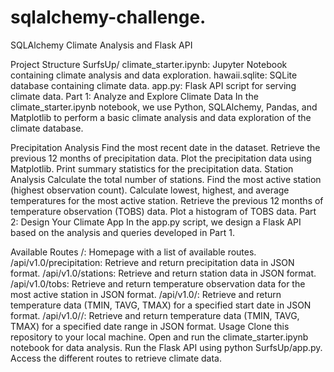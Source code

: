 # sqlalchemy-challenge.
SQLAlchemy Climate Analysis and Flask API

Project Structure
SurfsUp/
climate_starter.ipynb: Jupyter Notebook containing climate analysis and data exploration.
hawaii.sqlite: SQLite database containing climate data.
app.py: Flask API script for serving climate data.
Part 1: Analyze and Explore Climate Data
In the climate_starter.ipynb notebook, we use Python, SQLAlchemy, Pandas, and Matplotlib to perform a basic climate analysis and data exploration of the climate database.

Precipitation Analysis
Find the most recent date in the dataset.
Retrieve the previous 12 months of precipitation data.
Plot the precipitation data using Matplotlib.
Print summary statistics for the precipitation data.
Station Analysis
Calculate the total number of stations.
Find the most active station (highest observation count).
Calculate lowest, highest, and average temperatures for the most active station.
Retrieve the previous 12 months of temperature observation (TOBS) data.
Plot a histogram of TOBS data.
Part 2: Design Your Climate App
In the app.py script, we design a Flask API based on the analysis and queries developed in Part 1.

Available Routes
/: Homepage with a list of available routes.
/api/v1.0/precipitation: Retrieve and return precipitation data in JSON format.
/api/v1.0/stations: Retrieve and return station data in JSON format.
/api/v1.0/tobs: Retrieve and return temperature observation data for the most active station in JSON format.
/api/v1.0/<start>: Retrieve and return temperature data (TMIN, TAVG, TMAX) for a specified start date in JSON format.
/api/v1.0/<start>/<end>: Retrieve and return temperature data (TMIN, TAVG, TMAX) for a specified date range in JSON format.
Usage
Clone this repository to your local machine.
Open and run the climate_starter.ipynb notebook for data analysis.
Run the Flask API using python SurfsUp/app.py.
Access the different routes to retrieve climate data.